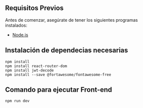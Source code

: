 ## Requisitos Previos

Antes de comenzar, asegúrate de tener los siguientes programas instalados:

- [Node.js](https://nodejs.org/)

## Instalación de dependecias necesarias
```
npm install
npm install react-router-dom
npm install jwt-decode
npm install --save @fortawesome/fontawesome-free
```
## Comando para ejecutar Front-end
```
npm run dev
```

